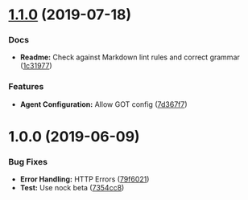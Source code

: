 # [1.1.0](https://github.com/ideal-postcodes/core-node/compare/1.0.0...1.1.0) (2019-07-18)


### Docs

* **Readme:** Check against Markdown lint rules and correct grammar ([1c31977](https://github.com/ideal-postcodes/core-node/commit/1c31977))


### Features

* **Agent Configuration:** Allow GOT config ([7d367f7](https://github.com/ideal-postcodes/core-node/commit/7d367f7))

# 1.0.0 (2019-06-09)


### Bug Fixes

* **Error Handling:** HTTP Errors ([79f6021](https://github.com/ideal-postcodes/core-node/commit/79f6021))
* **Test:** Use nock beta ([7354cc8](https://github.com/ideal-postcodes/core-node/commit/7354cc8))
